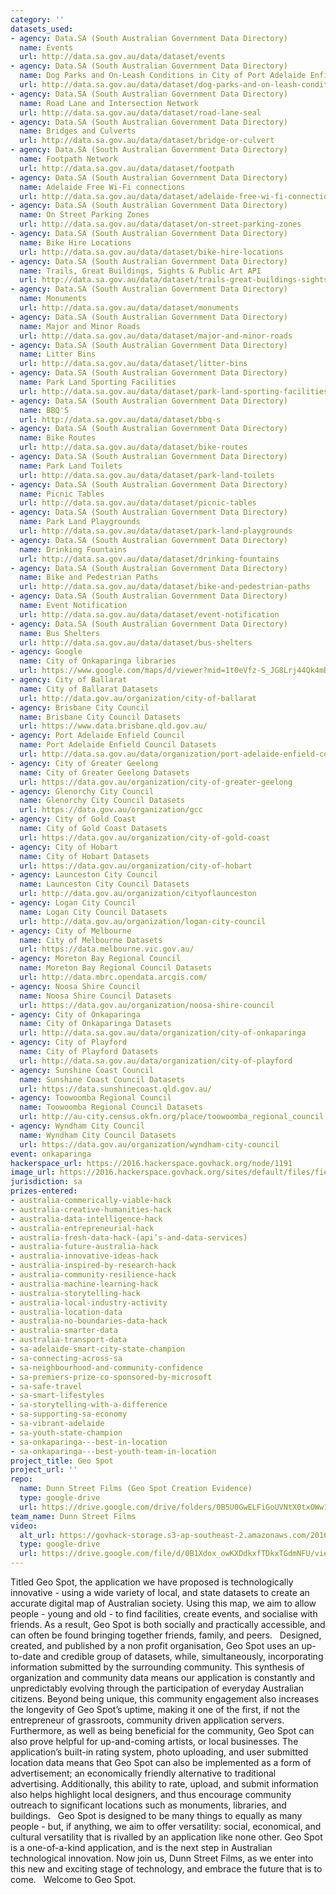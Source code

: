 ```yaml
---
category: ''
datasets_used:
- agency: Data.SA (South Australian Government Data Directory)
  name: Events
  url: http://data.sa.gov.au/data/dataset/events
- agency: Data.SA (South Australian Government Data Directory)
  name: Dog Parks and On-Leash Conditions in City of Port Adelaide Enfield
  url: http://data.sa.gov.au/data/dataset/dog-parks-and-on-leash-conditions
- agency: Data.SA (South Australian Government Data Directory)
  name: Road Lane and Intersection Network
  url: http://data.sa.gov.au/data/dataset/road-lane-seal
- agency: Data.SA (South Australian Government Data Directory)
  name: Bridges and Culverts
  url: http://data.sa.gov.au/data/dataset/bridge-or-culvert
- agency: Data.SA (South Australian Government Data Directory)
  name: Footpath Network
  url: http://data.sa.gov.au/data/dataset/footpath
- agency: Data.SA (South Australian Government Data Directory)
  name: Adelaide Free Wi-Fi connections
  url: http://data.sa.gov.au/data/dataset/adelaide-free-wi-fi-connections
- agency: Data.SA (South Australian Government Data Directory)
  name: On Street Parking Zones
  url: http://data.sa.gov.au/data/dataset/on-street-parking-zones
- agency: Data.SA (South Australian Government Data Directory)
  name: Bike Hire Locations
  url: http://data.sa.gov.au/data/dataset/bike-hire-locations
- agency: Data.SA (South Australian Government Data Directory)
  name: Trails, Great Buildings, Sights & Public Art API
  url: http://data.sa.gov.au/data/dataset/trails-great-buildings-sights-public-art-api
- agency: Data.SA (South Australian Government Data Directory)
  name: Monuments
  url: http://data.sa.gov.au/data/dataset/monuments
- agency: Data.SA (South Australian Government Data Directory)
  name: Major and Minor Roads
  url: http://data.sa.gov.au/data/dataset/major-and-minor-roads
- agency: Data.SA (South Australian Government Data Directory)
  name: Litter Bins
  url: http://data.sa.gov.au/data/dataset/litter-bins
- agency: Data.SA (South Australian Government Data Directory)
  name: Park Land Sporting Facilities
  url: http://data.sa.gov.au/data/dataset/park-land-sporting-facilities
- agency: Data.SA (South Australian Government Data Directory)
  name: BBQ'S
  url: http://data.sa.gov.au/data/dataset/bbq-s
- agency: Data.SA (South Australian Government Data Directory)
  name: Bike Routes
  url: http://data.sa.gov.au/data/dataset/bike-routes
- agency: Data.SA (South Australian Government Data Directory)
  name: Park Land Toilets
  url: http://data.sa.gov.au/data/dataset/park-land-toilets
- agency: Data.SA (South Australian Government Data Directory)
  name: Picnic Tables
  url: http://data.sa.gov.au/data/dataset/picnic-tables
- agency: Data.SA (South Australian Government Data Directory)
  name: Park Land Playgrounds
  url: http://data.sa.gov.au/data/dataset/park-land-playgrounds
- agency: Data.SA (South Australian Government Data Directory)
  name: Drinking Fountains
  url: http://data.sa.gov.au/data/dataset/drinking-fountains
- agency: Data.SA (South Australian Government Data Directory)
  name: Bike and Pedestrian Paths
  url: http://data.sa.gov.au/data/dataset/bike-and-pedestrian-paths
- agency: Data.SA (South Australian Government Data Directory)
  name: Event Notification
  url: http://data.sa.gov.au/data/dataset/event-notification
- agency: Data.SA (South Australian Government Data Directory)
  name: Bus Shelters
  url: http://data.sa.gov.au/data/dataset/bus-shelters
- agency: Google
  name: City of Onkaparinga libraries
  url: https://www.google.com/maps/d/viewer?mid=1t0eVfz-S_JG8Lrj44Qk4mBI8gHk&hl=en
- agency: City of Ballarat
  name: City of Ballarat Datasets
  url: http://data.gov.au/organization/city-of-ballarat
- agency: Brisbane City Council
  name: Brisbane City Council Datasets
  url: https://www.data.brisbane.qld.gov.au/
- agency: Port Adelaide Enfield Council
  name: Port Adelaide Enfield Council Datasets
  url: http://data.sa.gov.au/data/organization/port-adelaide-enfield-council
- agency: City of Greater Geelong
  name: City of Greater Geelong Datasets
  url: https://data.gov.au/organization/city-of-greater-geelong
- agency: Glenorchy City Council
  name: Glenorchy City Council Datasets
  url: https://data.gov.au/organization/gcc
- agency: City of Gold Coast
  name: City of Gold Coast Datasets
  url: https://data.gov.au/organization/city-of-gold-coast
- agency: City of Hobart
  name: City of Hobart Datasets
  url: https://data.gov.au/organization/city-of-hobart
- agency: Launceston City Council
  name: Launceston City Council Datasets
  url: http://data.gov.au/organization/cityoflaunceston
- agency: Logan City Council
  name: Logan City Council Datasets
  url: http://data.gov.au/organization/logan-city-council
- agency: City of Melbourne
  name: City of Melbourne Datasets
  url: https://data.melbourne.vic.gov.au/
- agency: Moreton Bay Regional Council
  name: Moreton Bay Regional Council Datasets
  url: http://data.mbrc.opendata.arcgis.com/
- agency: Noosa Shire Council
  name: Noosa Shire Council Datasets
  url: https://data.gov.au/organization/noosa-shire-council
- agency: City of Onkaparinga
  name: City of Onkaparinga Datasets
  url: http://data.sa.gov.au/data/organization/city-of-onkaparinga
- agency: City of Playford
  name: City of Playford Datasets
  url: http://data.sa.gov.au/data/organization/city-of-playford
- agency: Sunshine Coast Council
  name: Sunshine Coast Council Datasets
  url: https://data.sunshinecoast.qld.gov.au/
- agency: Toowoomba Regional Council
  name: Toowoomba Regional Council Datasets
  url: http://au-city.census.okfn.org/place/toowoomba_regional_council
- agency: Wyndham City Council
  name: Wyndham City Council Datasets
  url: https://data.gov.au/organization/wyndham-city-council
event: onkaparinga
hackerspace_url: https://2016.hackerspace.govhack.org/node/1191
image_url: https://2016.hackerspace.govhack.org/sites/default/files/field/image/Geo%20Spot%20Logo_0.png
jurisdiction: sa
prizes-entered:
- australia-commerically-viable-hack
- australia-creative-humanities-hack
- australia-data-intelligence-hack
- australia-entrepreneurial-hack
- australia-fresh-data-hack-(api’s-and-data-services)
- australia-future-australia-hack
- australia-innovative-ideas-hack
- australia-inspired-by-research-hack
- australia-community-resilience-hack
- australia-machine-learning-hack
- australia-storytelling-hack
- australia-local-industry-activity
- australia-location-data
- australia-no-boundaries-data-hack
- australia-smarter-data
- australia-transport-data
- sa-adelaide-smart-city-state-champion
- sa-connecting-across-sa
- sa-neighbourhood-and-community-confidence
- sa-premiers-prize-co-sponsored-by-microsoft
- sa-safe-travel
- sa-smart-lifestyles
- sa-storytelling-with-a-difference
- sa-supporting-sa-economy
- sa-vibrant-adelaide
- sa-youth-state-champion
- sa-onkaparinga---best-in-location
- sa-onkaparinga---best-youth-team-in-location
project_title: Geo Spot
project_url: ''
repo:
  name: Dunn Street Films (Geo Spot Creation Evidence)
  type: google-drive
  url: https://drive.google.com/drive/folders/0B5U0GwELFiGoUVNtX0txOWw1V0U?usp=drive_web
team_name: Dunn Street Films
video:
  alt_url: https://govhack-storage.s3-ap-southeast-2.amazonaws.com/2016/Geo%20Spot%20Concept%20Video%20Web.mp4
  type: google-drive
  url: https://drive.google.com/file/d/0B1Xdox_owKXDdkxfTDkxTGdmNFU/view?usp=sharing
---
```


Titled Geo Spot, the application we have proposed is technologically innovative - using a wide variety of local, and state datasets to create an accurate digital map of Australian society. Using this map, we aim to allow people - young and old - to find facilities, create events, and socialise with friends. As a result, Geo Spot is both socially and practically accessible, and can often be found bringing together friends, family, and peers.
 
Designed, created, and published by a non profit organisation, Geo Spot uses an up-to-date and credible group of datasets, while, simultaneously, incorporating information submitted by the surrounding community. This synthesis of organization and community data means our application is constantly and unpredictably evolving through the participation of everyday Australian citizens. Beyond being unique, this community engagement also increases the longevity of Geo Spot’s uptime, making it one of the first, if not the entrepreneur of grassroots, community driven application servers.
 
Furthermore, as well as being beneficial for the community, Geo Spot can also prove helpful for up-and-coming artists, or local businesses. The application’s built-in rating system, photo uploading, and user submitted location data means that Geo Spot can also be implemented as a form of advertisement; an economically friendly alternative to traditional advertising. Additionally, this ability to rate, upload, and submit information also helps highlight local designers, and thus encourage community outreach to significant locations such as monuments, libraries, and buildings.
 
Geo Spot is designed to be many things to equally as many people - but, if anything, we aim to offer versatility: social, economical, and cultural versatility that is rivalled by an application like none other. Geo Spot is a one-of-a-kind application, and is the next step in Australian technological innovation. Now join us, Dunn Street Films, as we enter into this new and exciting stage of technology, and embrace the future that is to come.
 
Welcome to Geo Spot.